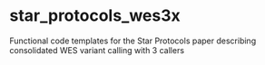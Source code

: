 # star_protocols_wes3x
Functional code templates for the Star Protocols paper describing consolidated WES variant calling with 3 callers
